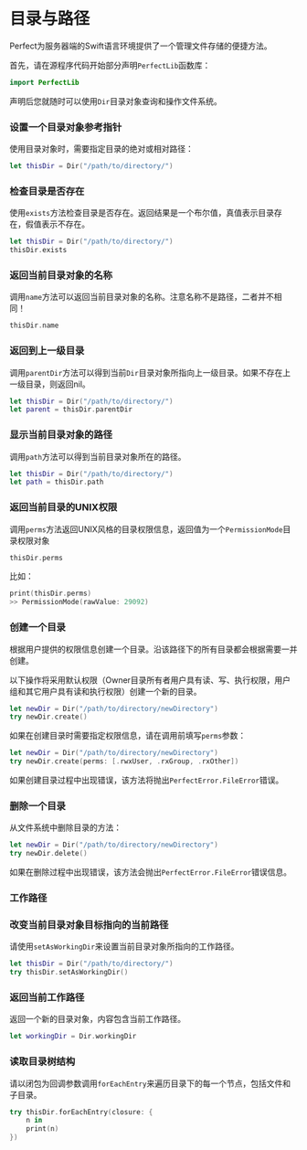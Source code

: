 # 目录与路径

Perfect为服务器端的Swift语言环境提供了一个管理文件存储的便捷方法。

首先，请在源程序代码开始部分声明`PerfectLib`函数库：

``` swift
import PerfectLib
```
声明后您就随时可以使用`Dir`目录对象查询和操作文件系统。

### 设置一个目录对象参考指针

使用目录对象时，需要指定目录的绝对或相对路径：

``` swift
let thisDir = Dir("/path/to/directory/")
```

### 检查目录是否存在

使用`exists`方法检查目录是否存在。返回结果是一个布尔值，真值表示目录存在，假值表示不存在。

``` swift
let thisDir = Dir("/path/to/directory/")
thisDir.exists
```

### 返回当前目录对象的名称

调用`name`方法可以返回当前目录对象的名称。注意名称不是路径，二者并不相同！

``` swift
thisDir.name
```

### 返回到上一级目录

调用`parentDir`方法可以得到当前`Dir`目录对象所指向上一级目录。如果不存在上一级目录，则返回nil。

``` swift
let thisDir = Dir("/path/to/directory/")
let parent = thisDir.parentDir
```

### 显示当前目录对象的路径

调用`path`方法可以得到当前目录对象所在的路径。

``` swift
let thisDir = Dir("/path/to/directory/")
let path = thisDir.path
```

### 返回当前目录的UNIX权限

调用`perms`方法返回UNIX风格的目录权限信息，返回值为一个`PermissionMode`目录权限对象

``` swift
thisDir.perms
```

比如：

``` swift
print(thisDir.perms)
>> PermissionMode(rawValue: 29092)
```

### 创建一个目录

根据用户提供的权限信息创建一个目录。沿该路径下的所有目录都会根据需要一并创建。

以下操作将采用默认权限（Owner目录所有者用户具有读、写、执行权限，用户组和其它用户具有读和执行权限）创建一个新的目录。

``` swift
let newDir = Dir("/path/to/directory/newDirectory")
try newDir.create()
```

如果在创建目录时需要指定权限信息，请在调用前填写`perms`参数：

``` swift
let newDir = Dir("/path/to/directory/newDirectory")
try newDir.create(perms: [.rwxUser, .rxGroup, .rxOther])
```

如果创建目录过程中出现错误，该方法将抛出`PerfectError.FileError`错误。


### 删除一个目录

从文件系统中删除目录的方法：

``` swift
let newDir = Dir("/path/to/directory/newDirectory")
try newDir.delete()
```

如果在删除过程中出现错误，该方法会抛出`PerfectError.FileError`错误信息。

### 工作路径

### 改变当前目录对象目标指向的当前路径

请使用`setAsWorkingDir`来设置当前目录对象所指向的工作路径。

``` swift
let thisDir = Dir("/path/to/directory/")
try thisDir.setAsWorkingDir()
```

### 返回当前工作路径

返回一个新的目录对象，内容包含当前工作路径。

``` swift
let workingDir = Dir.workingDir
```

### 读取目录树结构

请以闭包为回调参数调用`forEachEntry`来遍历目录下的每一个节点，包括文件和子目录。

``` swift
try thisDir.forEachEntry(closure: {
    n in
    print(n)
})
```
